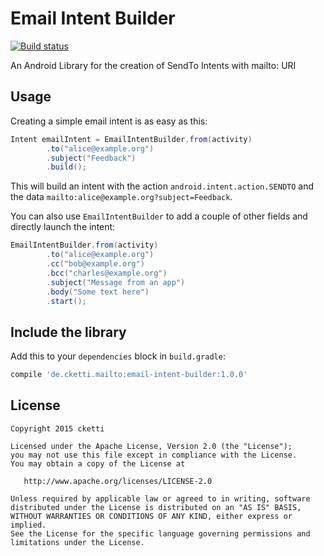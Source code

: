 # Email Intent Builder

[![Build status](https://api.travis-ci.org/cketti/EmailIntentBuilder.svg)](https://travis-ci.org/cketti/EmailIntentBuilder)

An Android Library for the creation of SendTo Intents with mailto: URI


## Usage

Creating a simple email intent is as easy as this:

```java
Intent emailIntent = EmailIntentBuilder.from(activity)
        .to("alice@example.org")
        .subject("Feedback")
        .build();
```

This will build an intent with the action `android.intent.action.SENDTO` and the data
`mailto:alice@example.org?subject=Feedback`.


You can also use `EmailIntentBuilder` to add a couple of other fields and directly launch the intent:

```java
EmailIntentBuilder.from(activity)
        .to("alice@example.org")
        .cc("bob@example.org")
        .bcc("charles@example.org")
        .subject("Message from an app")
        .body("Some text here")
        .start();
```


## Include the library

Add this to your `dependencies` block in `build.gradle`:

```groovy
compile 'de.cketti.mailto:email-intent-builder:1.0.0'
```


## License

    Copyright 2015 cketti

    Licensed under the Apache License, Version 2.0 (the "License");
    you may not use this file except in compliance with the License.
    You may obtain a copy of the License at

       http://www.apache.org/licenses/LICENSE-2.0

    Unless required by applicable law or agreed to in writing, software
    distributed under the License is distributed on an "AS IS" BASIS,
    WITHOUT WARRANTIES OR CONDITIONS OF ANY KIND, either express or implied.
    See the License for the specific language governing permissions and
    limitations under the License.
